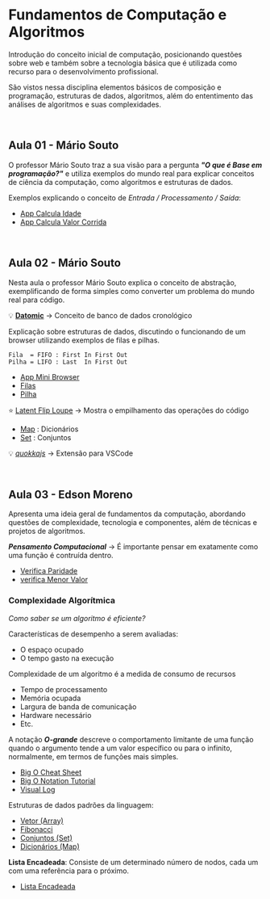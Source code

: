 # Fundamentos de Computação e Algoritmos

Introdução do conceito inicial de computação, posicionando questões sobre web e também sobre a tecnologia básica que é utilizada como recurso para o desenvolvimento profissional.

São vistos nessa disciplina elementos básicos de composição e programação, estruturas de dados, algoritmos, além do ententimento das análises de algoritmos e suas complexidades.

<br/>

## Aula 01 - Mário Souto

O professor Mário Souto traz a sua visão para a pergunta _**"O que é Base em programação?"**_ e utiliza exemplos do mundo real para explicar conceitos de ciência da computação, como algoritmos e estruturas de dados.

Exemplos explicando o conceito de _Entrada / Processamento / Saída_:

* [App Calcula Idade](./app-calcula-idade.html)
* [App Calcula Valor Corrida](./app-calcula-corrida.html)

<br/>

## Aula 02 - Mário Souto

Nesta aula o professor Mário Souto explica o conceito de abstração, exemplificando de forma simples como converter um problema do mundo real para código.

:bulb: [**Datomic**](https://www.datomic.com/) -> Conceito de banco de dados cronológico

Explicação sobre estruturas de dados, discutindo o funcionando de um browser utilizando exemplos de filas e pilhas.

```
Fila  = FIFO : First In First Out
Pilha = LIFO : Last  In First Out
```

* [App Mini Browser](./app-mini-browser.html)
* [Filas](./fila.html)
* [Pilha](./pilha.html)

:star: [Latent Flip Loupe](http://latentflip.com/loupe/?code=JC5vbignYnV0dG9uJywgJ2NsaWNrJywgZnVuY3Rpb24gb25DbGljaygpIHsKICAgIHNldFRpbWVvdXQoZnVuY3Rpb24gdGltZXIoKSB7CiAgICAgICAgY29uc29sZS5sb2coJ1lvdSBjbGlja2VkIHRoZSBidXR0b24hJyk7ICAgIAogICAgfSwgMjAwMCk7Cn0pOwoKY29uc29sZS5sb2coIkhpISIpOwoKc2V0VGltZW91dChmdW5jdGlvbiB0aW1lb3V0KCkgewogICAgY29uc29sZS5sb2coIkNsaWNrIHRoZSBidXR0b24hIik7Cn0sIDUwMDApOwoKY29uc29sZS5sb2coIldlbGNvbWUgdG8gbG91cGUuIik7!!!PGJ1dHRvbj5DbGljayBtZSE8L2J1dHRvbj4%3D) -> Mostra o empilhamento das operações do código

* [Map](./map.html) : Dicionários
* [Set](./set.html) : Conjuntos

:bulb: [_quokkajs_](https://quokkajs.com/) -> Extensão para VSCode

<br/>

## Aula 03 - Edson Moreno

Apresenta uma ideia geral de fundamentos da computação, abordando questões de complexidade, tecnologia e componentes, além de técnicas e projetos de algoritmos.

_**Pensamento Computacional**_ -> É importante pensar em exatamente como uma função é contruída dentro.

* [Verifica Paridade](./verificaParidade.js)
* [verifica Menor Valor](./verificaMenorValor.js)


### Complexidade Algorítmica

_Como saber se um algoritmo é eficiente?_

Características de desempenho a serem avaliadas:

* O espaço ocupado 
* O tempo gasto na execução

Complexidade de um algoritmo é a medida de consumo de recursos

* Tempo de processamento
* Memória ocupada
* Largura de banda de comunicação
* Hardware necessário
* Etc.

A notação _**O-grande**_ descreve o comportamento limitante de uma função quando o argumento tende a um valor específico ou para o infinito, normalmente, em termos de funções mais simples.

* [Big O Cheat Sheet](https://www.bigocheatsheet.com)
* [Big O Notation Tutorial](https://www.youtube.com/watch?v=V6mKVRU1evU&list=PLGLfVvz_LVvReUrWr94U-ZMgjYTQ538nT)
* [Visual Log](https://visualgo.net/en)

Estruturas de dados padrões da linguagem:

* [Vetor (Array)](https://developer.mozilla.org/pt-BR/docs/Web/JavaScript/Reference/Global_Objects/Array)
* [Fibonacci](./fibonacci.js)
* [Conjuntos (Set)](https://developer.mozilla.org/pt-BR/docs/Web/JavaScript/Reference/Global_Objects/Set)
* [Dicionários (Map)](https://developer.mozilla.org/pt-BR/docs/Web/JavaScript/Reference/Global_Objects/Map)


**Lista Encadeada**: Consiste de um determinado número de nodos, cada um com uma referência para o próximo.

* [Lista Encadeada](./listaEncadeada.js)

